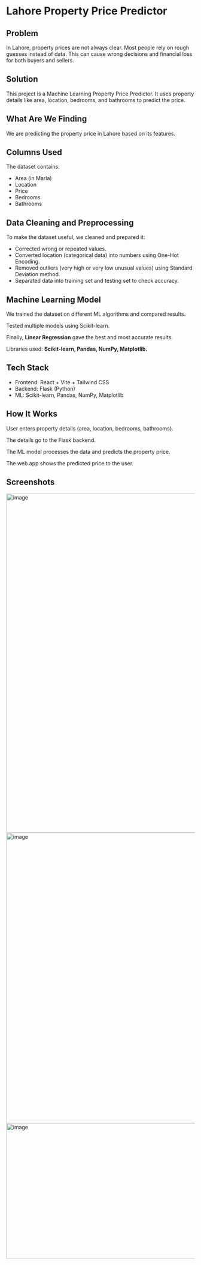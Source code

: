 # Lahore Property Price Predictor
## Problem
In Lahore, property prices are not always clear. Most people rely on rough guesses instead of data. This can cause wrong decisions and financial loss for both buyers and sellers.

## Solution
This project is a Machine Learning Property Price Predictor. It uses property details like area, location, bedrooms, and bathrooms to predict the price.

## What Are We Finding
We are predicting the property price in Lahore based on its features.

## Columns Used
The dataset contains:

- Area (in Marla)
- Location
- Price
- Bedrooms
- Bathrooms

## Data Cleaning and Preprocessing
To make the dataset useful, we cleaned and prepared it:

- Corrected wrong or repeated values.
- Converted location (categorical data) into numbers using One-Hot Encoding.
- Removed outliers (very high or very low unusual values) using Standard Deviation method.
- Separated data into training set and testing set to check accuracy.

## Machine Learning Model
We trained the dataset on different ML algorithms and compared results.

Tested multiple models using Scikit-learn.

Finally, **Linear Regression** gave the best and most accurate results.

Libraries used: **Scikit-learn, Pandas, NumPy, Matplotlib.**

## Tech Stack
- Frontend: React + Vite + Tailwind CSS
- Backend: Flask (Python)
- ML: Scikit-learn, Pandas, NumPy, Matplotlib

## How It Works
User enters property details (area, location, bedrooms, bathrooms).

The details go to the Flask backend.

The ML model processes the data and predicts the property price.

The web app shows the predicted price to the user.

## Screenshots

<img width="1919" height="904" alt="image" src="https://github.com/user-attachments/assets/22ddc057-cb93-4bc0-ab75-b6d0a133ea19" />
<img width="1919" height="774" alt="image" src="https://github.com/user-attachments/assets/95cea2a2-ee25-459f-9546-55da45c73c66" />
<img width="1919" height="361" alt="image" src="https://github.com/user-attachments/assets/e77a16a6-9c3a-42af-8742-36c4bdeca357" />
